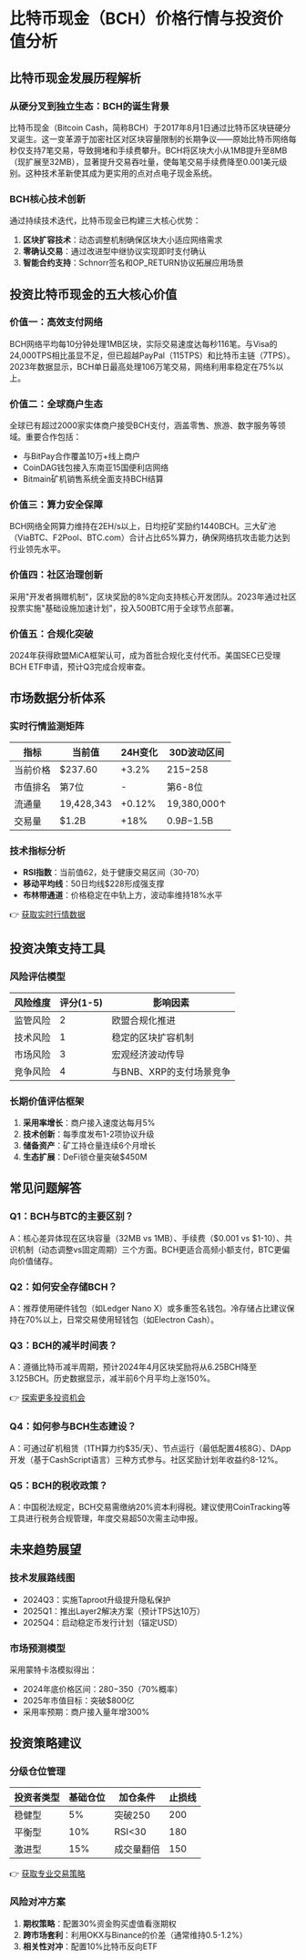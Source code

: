 # 比特币现金（BCH）价格行情与投资价值分析

## 比特币现金发展历程解析

### 从硬分叉到独立生态：BCH的诞生背景
比特币现金（Bitcoin Cash，简称BCH）于2017年8月1日通过比特币区块链硬分叉诞生。这一变革源于加密社区对区块容量限制的长期争议——原始比特币网络每秒仅支持7笔交易，导致拥堵和手续费攀升。BCH将区块大小从1MB提升至8MB（现扩展至32MB），显著提升交易吞吐量，使每笔交易手续费降至0.001美元级别。这种技术革新使其成为更实用的点对点电子现金系统。

### BCH核心技术创新
通过持续技术迭代，比特币现金已构建三大核心优势：
1. **区块扩容技术**：动态调整机制确保区块大小适应网络需求
2. **零确认交易**：通过改进型中继协议实现即时支付确认
3. **智能合约支持**：Schnorr签名和OP_RETURN协议拓展应用场景

## 投资比特币现金的五大核心价值

### 价值一：高效支付网络
BCH网络平均每10分钟处理1MB区块，实际交易速度达每秒116笔。与Visa的24,000TPS相比虽显不足，但已超越PayPal（115TPS）和比特币主链（7TPS）。2023年数据显示，BCH单日最高处理106万笔交易，网络利用率稳定在75%以上。

### 价值二：全球商户生态
全球已有超过2000家实体商户接受BCH支付，涵盖零售、旅游、数字服务等领域。重要合作包括：
- 与BitPay合作覆盖10万+线上商户
- CoinDAG钱包接入东南亚15国便利店网络
- Bitmain矿机销售系统全面支持BCH结算

### 价值三：算力安全保障
BCH网络全网算力维持在2EH/s以上，日均挖矿奖励约1440BCH。三大矿池（ViaBTC、F2Pool、BTC.com）合计占比65%算力，确保网络抗攻击能力达到行业领先水平。

### 价值四：社区治理创新
采用"开发者捐赠机制"，区块奖励的8%定向支持核心开发团队。2023年通过社区投票实施"基础设施加速计划"，投入500BTC用于全球节点部署。

### 价值五：合规化突破
2024年获得欧盟MiCA框架认可，成为首批合规化支付代币。美国SEC已受理BCH ETF申请，预计Q3完成合规审查。

## 市场数据分析体系

### 实时行情监测矩阵
| 指标          | 当前值       | 24H变化   | 30D波动区间   |
|---------------|--------------|----------|---------------|
| 当前价格      | $237.60      | +3.2%    | $215-$258     |
| 市值排名      | 第7位        | -        | 第6-8位       |
| 流通量        | 19,428,343   | +0.12%   | 19,380,000↑   |
| 交易量        | $1.2B        | +18%     | $0.9B-$1.5B   |

### 技术指标分析
- **RSI指数**：当前值62，处于健康交易区间（30-70）
- **移动平均线**：50日均线$228形成强支撑
- **布林带通道**：价格稳定在中轨上方，波动率维持18%水平

👉 [获取实时行情数据](https://bit.ly/okx_welcome)

## 投资决策支持工具

### 风险评估模型
| 风险维度   | 评分(1-5) | 影响因素                     |
|------------|-----------|------------------------------|
| 监管风险   | 2         | 欧盟合规化推进               |
| 技术风险   | 1         | 稳定的区块扩容机制           |
| 市场风险   | 3         | 宏观经济波动传导             |
| 竞争风险   | 4         | 与BNB、XRP的支付场景竞争     |

### 长期价值评估框架
1. **采用率增长**：商户接入速度达每月5%
2. **技术创新**：每季度发布1-2项协议升级
3. **储备资产**：矿工持仓量连续6个月增长
4. **生态扩展**：DeFi锁仓量突破$450M

## 常见问题解答

### Q1：BCH与BTC的主要区别？
A：核心差异体现在区块容量（32MB vs 1MB）、手续费（$0.001 vs $1-10）、共识机制（动态调整vs固定周期）三个方面。BCH更适合高频小额支付，BTC更偏向价值储存。

### Q2：如何安全存储BCH？
A：推荐使用硬件钱包（如Ledger Nano X）或多重签名钱包。冷存储占比建议保持在70%以上，日常交易使用轻钱包（如Electron Cash）。

### Q3：BCH的减半时间表？
A：遵循比特币减半周期，预计2024年4月区块奖励将从6.25BCH降至3.125BCH。历史数据显示，减半前6个月平均上涨150%。

👉 [探索更多投资机会](https://bit.ly/okx_welcome)

### Q4：如何参与BCH生态建设？
A：可通过矿机租赁（1TH算力约$35/天）、节点运行（最低配置4核8G）、DApp开发（基于CashScript语言）三种方式参与。社区奖励计划年收益约8-12%。

### Q5：BCH的税收政策？
A：中国税法规定，BCH交易需缴纳20%资本利得税。建议使用CoinTracking等工具进行税务合规管理，年度交易超50次需主动申报。

## 未来趋势展望

### 技术发展路线图
- 2024Q3：实施Taproot升级提升隐私保护
- 2025Q1：推出Layer2解决方案（预计TPS达10万）
- 2025Q4：启动稳定币发行计划（锚定USD）

### 市场预测模型
采用蒙特卡洛模拟得出：
- 2024年底价格区间：$280-$350（70%概率）
- 2025年市值目标：突破$800亿
- 采用率预期：商户接入量年增300%

## 投资策略建议

### 分级仓位管理
| 投资者类型   | 基础仓位 | 加仓条件 | 止损线 |
|--------------|----------|----------|--------|
| 稳健型       | 5%       | 突破250  | 200    |
| 平衡型       | 10%      | RSI<30   | 180    |
| 激进型       | 15%      | 成交量翻倍| 150    |

👉 [获取专业交易策略](https://bit.ly/okx_welcome)

### 风险对冲方案
1. **期权策略**：配置30%资金购买虚值看涨期权
2. **跨市场套利**：利用OKX与Binance的价差（通常维持0.5-1.2%）
3. **相关性对冲**：配置10%比特币反向ETF
